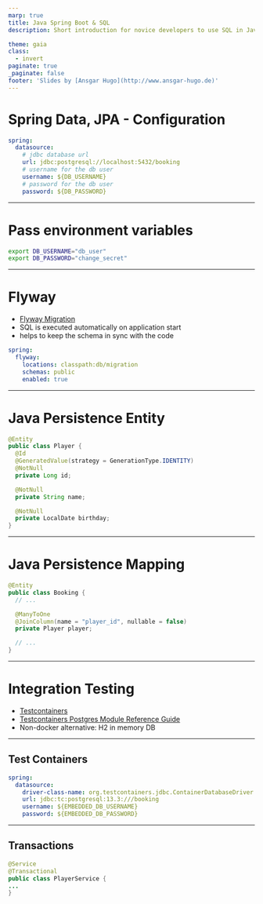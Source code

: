 ```yaml
---
marp: true
title: Java Spring Boot & SQL
description: Short introduction for novice developers to use SQL in Java

theme: gaia
class:
  - invert
paginate: true
_paginate: false
footer: 'Slides by [Ansgar Hugo](http://www.ansgar-hugo.de)'
---
```

# Spring Data, JPA - Configuration
```yaml
spring:
  datasource:
    # jdbc database url
    url: jdbc:postgresql://localhost:5432/booking
    # username for the db user
    username: ${DB_USERNAME}
    # password for the db user
    password: ${DB_PASSWORD}
```
---
# Pass environment variables
```bash
export DB_USERNAME="db_user"
export DB_PASSWORD="change_secret"
```

---
# Flyway
- [Flyway Migration](https://docs.spring.io/spring-boot/docs/2.5.1/reference/htmlsingle/#howto-execute-flyway-database-migrations-on-startup)
- SQL is executed automatically on application start
- helps to keep the schema in sync with the code
```yaml
spring:
  flyway:
    locations: classpath:db/migration
    schemas: public
    enabled: true

```
---
# Java Persistence Entity
```java
@Entity
public class Player {
  @Id
  @GeneratedValue(strategy = GenerationType.IDENTITY)
  @NotNull
  private Long id;

  @NotNull
  private String name;

  @NotNull
  private LocalDate birthday;
}
```
---
# Java Persistence Mapping
```java
@Entity
public class Booking {
  // ...

  @ManyToOne
  @JoinColumn(name = "player_id", nullable = false)
  private Player player;

  // ...
}
```

---
# Integration Testing

- [Testcontainers](https://www.testcontainers.org/)
- [Testcontainers Postgres Module Reference Guide](https://www.testcontainers.org/modules/databases/postgres/)
- Non-docker alternative: H2 in memory DB

---

## Test Containers
```yaml
spring:
  datasource:
    driver-class-name: org.testcontainers.jdbc.ContainerDatabaseDriver
    url: jdbc:tc:postgresql:13.3:///booking
    username: ${EMBEDDED_DB_USERNAME}
    password: ${EMBEDDED_DB_PASSWORD}
```

---
## Transactions
```java
@Service
@Transactional
public class PlayerService {
...
}
```

